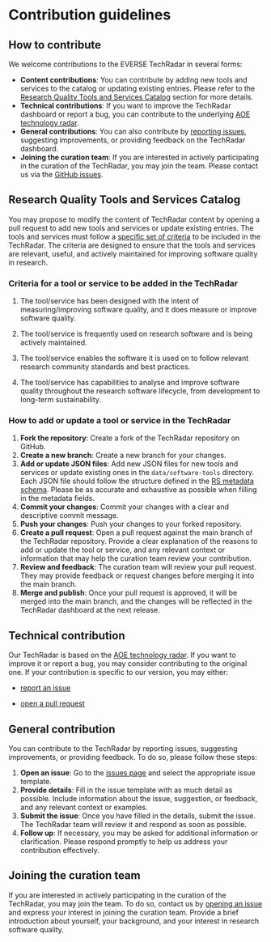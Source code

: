 # Contribution guidelines

## How to contribute 

We welcome contributions to the EVERSE TechRadar in several forms:
- **Content contributions**: You can contribute by adding new tools and services to the catalog or updating existing entries. Please refer to the [Research Quality Tools and Services Catalog](#research-quality-tools-and-services-catalog) section for more details.
- **Technical contributions**: If you want to improve the TechRadar dashboard or report a bug, you can contribute to the underlying [AOE technology radar](https://github.com/AOEpeople/aoe_technology_radar/).
- **General contributions**: You can also contribute by [reporting issues](https://github.com/EVERSE-ResearchSoftware/TechRadar/issues/new/choose), suggesting improvements, or providing feedback on the TechRadar dashboard.
- **Joining the curation team**:  If you are interested in actively participating in the curation of the TechRadar, you may join the team. Please contact us via the [GitHub issues](https://github.com/EVERSE-ResearchSoftware/TechRadar/issues/new/choose).

## Research Quality Tools and Services Catalog

You may propose to modify the content of TechRadar content by opening a pull request to add new tools and services or update existing entries.
The tools and services must follow a [specific set of criteria](#criteria-for-a-tool-or-service-to-be-added-in-the-techradar) to be included in the TechRadar. The criteria are designed to ensure that the tools and services are relevant, useful, and actively maintained for improving software quality in research.

### Criteria for a tool or service to be added in the TechRadar

1. The tool/service has been designed with the intent of measuring/improving software quality, and it does measure or improve software quality.

2. The tool/service is frequently used on research software and is being actively maintained.

3. The tool/service enables the software it is used on to follow relevant research community standards and best practices.

4. The tool/service has capabilities to analyse and improve software quality throughout the research software lifecycle, from development to long-term sustainability.

### How to add or update a tool or service in the TechRadar

1. **Fork the repository**: Create a fork of the TechRadar repository on GitHub.
2.  **Create a new branch**: Create a new branch for your changes.
3. **Add or update JSON files**: Add new JSON files for new tools and services or update existing ones in the `data/software-tools` directory. Each JSON file should follow the structure defined in the [RS metadata schema](https://github.com/EVERSE-ResearchSoftware/schemas/tree/main/software). Please be as accurate and exhaustive as possible when filling in the metadata fields.
4. **Commit your changes**: Commit your changes with a clear and descriptive commit message.
5. **Push your changes**: Push your changes to your forked repository.
6. **Create a pull request**: Open a pull request against the main branch of the TechRadar repository. Provide a clear explanation of the reasons to add or update the tool or service, and any relevant context or information that may help the curation team review your contribution.
7. **Review and feedback**: The curation team will review your pull request. They may provide feedback or request changes before merging it into the main branch.
8. **Merge and publish**: Once your pull request is approved, it will be merged into the main branch, and the changes will be reflected in the TechRadar dashboard at the next release.

## Technical contribution

Our TechRadar is based on the [AOE technology radar](https://github.com/AOEpeople/aoe_technology_radar/).
If you want to improve it or report a bug, you may consider contributing to the original one. If your contribution is specific to our version, you may either:

- [report an issue](https://github.com/EVERSE-ResearchSoftware/TechRadar/issues/new/choose)

- [open a pull request](https://github.com/EVERSE-ResearchSoftware/TechRadar/compare)

## General contribution

You can contribute to the TechRadar by reporting issues, suggesting improvements, or providing feedback. To do so, please follow these steps:
1. **Open an issue**: Go to the [issues page](https://github.com/EVERSE-ResearchSoftware/TechRadar/issues/new/choose) and select the appropriate issue template.
2.  **Provide details**: Fill in the issue template with as much detail as possible. Include information about the issue, suggestion, or feedback, and any relevant context or examples.
3. **Submit the issue**: Once you have filled in the details, submit the issue. The TechRadar team will review it and respond as soon as possible.
4.  **Follow up**: If necessary, you may be asked for additional information or clarification. Please respond promptly to help us address your contribution effectively.


## Joining the curation team
If you are interested in actively participating in the curation of the TechRadar, you may join the team. To do so, contact us by [opening an issue](https://github.com/EVERSE-ResearchSoftware/TechRadar/issues/new?template=BLANK_ISSUE) and express your interest in joining the curation team. Provide a brief introduction about yourself, your background, and your interest in research software quality.
